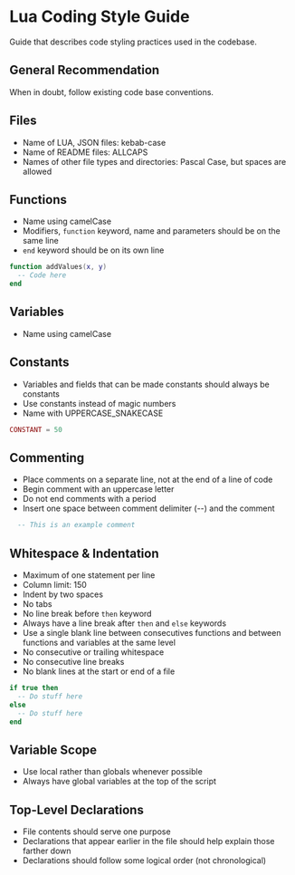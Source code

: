 # Lua Coding Style Guide

Guide that describes code styling practices used in the codebase.

## General Recommendation

When in doubt, follow existing code base conventions.

## Files

- Name of LUA, JSON files: kebab-case
- Name of README files: ALLCAPS
- Names of other file types and directories: Pascal Case, but spaces are allowed

## Functions

- Name using camelCase
- Modifiers, `function` keyword, name and parameters should be on the same line
- `end` keyword should be on its own line

```lua
function addValues(x, y)
  -- Code here
end
```

## Variables

- Name using camelCase

## Constants

- Variables and fields that can be made constants should always be constants
- Use constants instead of magic numbers
- Name with UPPERCASE_SNAKECASE

```lua
CONSTANT = 50
```

## Commenting

- Place comments on a separate line, not at the end of a line of code
- Begin comment with an uppercase letter
- Do not end comments with a period
- Insert one space between comment delimiter (--) and the comment

```lua
  -- This is an example comment
```

## Whitespace & Indentation

- Maximum of one statement per line
- Column limit: 150
- Indent by two spaces
- No tabs
- No line break before `then` keyword
- Always have a line break after `then` and `else` keywords
- Use a single blank line between consecutives functions and between functions and variables at the same level
- No consecutive or trailing whitespace
- No consecutive line breaks
- No blank lines at the start or end of a file

```lua
if true then
  -- Do stuff here
else
  -- Do stuff here
end
```

## Variable Scope

- Use local rather than globals whenever possible
- Always have global variables at the top of the script

## Top-Level Declarations

- File contents should serve one purpose
- Declarations that appear earlier in the file should help explain those farther down
- Declarations should follow some logical order (not chronological)
